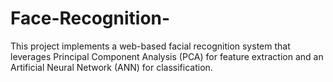 # Face-Recognition-
This project implements a web-based facial recognition system that leverages Principal Component Analysis (PCA) for feature extraction and an Artificial Neural Network (ANN) for classification.
